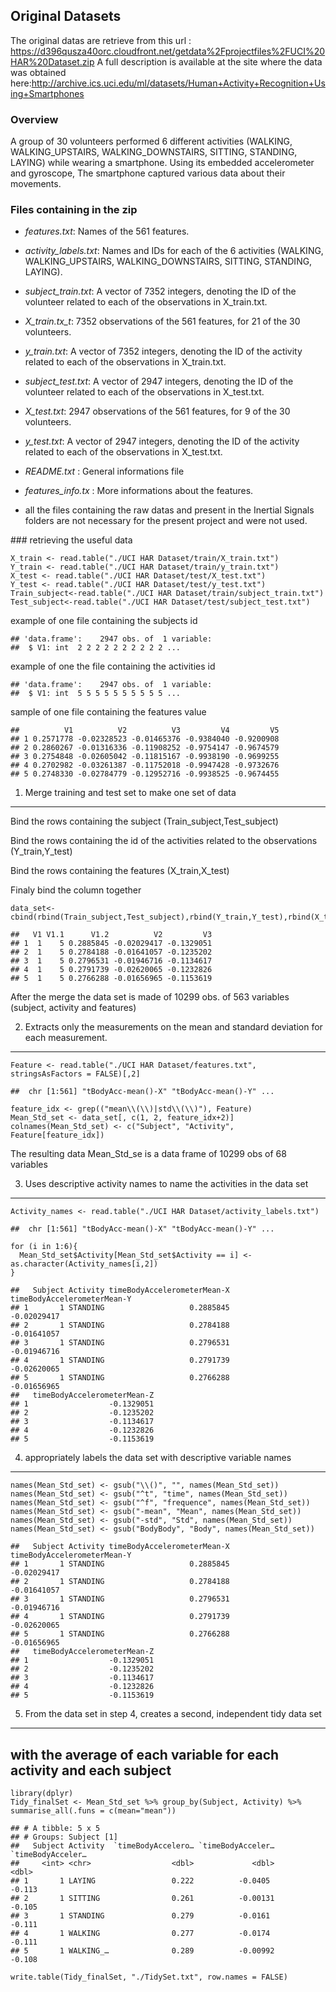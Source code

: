 Original Datasets
-----------------

The original datas are retrieve from this url :
<https://d396qusza40orc.cloudfront.net/getdata%2Fprojectfiles%2FUCI%20HAR%20Dataset.zip>
A full description is available at the site where the data was obtained
here:<http://archive.ics.uci.edu/ml/datasets/Human+Activity+Recognition+Using+Smartphones>

### Overview

A group of 30 volunteers performed 6 different activities (WALKING,
WALKING\_UPSTAIRS, WALKING\_DOWNSTAIRS, SITTING, STANDING, LAYING) while
wearing a smartphone. Using its embedded accelerometer and gyroscope,
The smartphone captured various data about their movements.

### Files containing in the zip

-   *features.txt*: Names of the 561 features.
-   *activity\_labels.txt*: Names and IDs for each of the 6 activities
    (WALKING, WALKING\_UPSTAIRS, WALKING\_DOWNSTAIRS, SITTING, STANDING,
    LAYING).
-   *subject\_train.txt*: A vector of 7352 integers, denoting the ID of
    the volunteer related to each of the observations in X\_train.txt.
-   *X\_train.tx\_t*: 7352 observations of the 561 features, for 21 of
    the 30 volunteers.
-   *y\_train.txt*: A vector of 7352 integers, denoting the ID of the
    activity related to each of the observations in X\_train.txt.
-   *subject\_test.txt*: A vector of 2947 integers, denoting the ID of
    the volunteer related to each of the observations in X\_test.txt.
-   *X\_test.txt*: 2947 observations of the 561 features, for 9 of the
    30 volunteers.
-   *y\_test.txt*: A vector of 2947 integers, denoting the ID of the
    activity related to each of the observations in X\_test.txt.

-   *README.txt* : General informations file
-   *features\_info.tx* : More informations about the features.

-   all the files containing the raw datas and present in the Inertial
    Signals folders are not necessary for the present project and were
    not used.

\#\#\# retrieving the useful data

    X_train <- read.table("./UCI HAR Dataset/train/X_train.txt")
    Y_train <- read.table("./UCI HAR Dataset/train/y_train.txt")
    X_test <- read.table("./UCI HAR Dataset/test/X_test.txt")
    Y_test <- read.table("./UCI HAR Dataset/test/y_test.txt")
    Train_subject<-read.table("./UCI HAR Dataset/train/subject_train.txt")
    Test_subject<-read.table("./UCI HAR Dataset/test/subject_test.txt")

example of one file containing the subjects id

    ## 'data.frame':    2947 obs. of  1 variable:
    ##  $ V1: int  2 2 2 2 2 2 2 2 2 2 ...

example of one the file containing the activities id

    ## 'data.frame':    2947 obs. of  1 variable:
    ##  $ V1: int  5 5 5 5 5 5 5 5 5 5 ...

sample of one file containing the features value

    ##          V1          V2          V3         V4         V5
    ## 1 0.2571778 -0.02328523 -0.01465376 -0.9384040 -0.9200908
    ## 2 0.2860267 -0.01316336 -0.11908252 -0.9754147 -0.9674579
    ## 3 0.2754848 -0.02605042 -0.11815167 -0.9938190 -0.9699255
    ## 4 0.2702982 -0.03261387 -0.11752018 -0.9947428 -0.9732676
    ## 5 0.2748330 -0.02784779 -0.12952716 -0.9938525 -0.9674455

1) Merge training and test set to make one set of data
------------------------------------------------------

Bind the rows containing the subject (Train\_subject,Test\_subject)

Bind the rows containing the id of the activities related to the
observations (Y\_train,Y\_test)

Bind the rows containing the features (X\_train,X\_test)

Finaly bind the column together

    data_set<-cbind(rbind(Train_subject,Test_subject),rbind(Y_train,Y_test),rbind(X_train,X_test))

    ##   V1 V1.1      V1.2          V2         V3
    ## 1  1    5 0.2885845 -0.02029417 -0.1329051
    ## 2  1    5 0.2784188 -0.01641057 -0.1235202
    ## 3  1    5 0.2796531 -0.01946716 -0.1134617
    ## 4  1    5 0.2791739 -0.02620065 -0.1232826
    ## 5  1    5 0.2766288 -0.01656965 -0.1153619

After the merge the data set is made of 10299 obs. of 563 variables
(subject, activity and features)

2) Extracts only the measurements on the mean and standard deviation for each measurement.
------------------------------------------------------------------------------------------

    Feature <- read.table("./UCI HAR Dataset/features.txt", stringsAsFactors = FALSE)[,2]

    ##  chr [1:561] "tBodyAcc-mean()-X" "tBodyAcc-mean()-Y" ...

    feature_idx <- grep(("mean\\(\\)|std\\(\\)"), Feature)
    Mean_Std_set <- data_set[, c(1, 2, feature_idx+2)]
    colnames(Mean_Std_set) <- c("Subject", "Activity", Feature[feature_idx])

The resulting data Mean\_Std\_se is a data frame of 10299 obs of 68
variables

3) Uses descriptive activity names to name the activities in the data set
-------------------------------------------------------------------------

    Activity_names <- read.table("./UCI HAR Dataset/activity_labels.txt")

    ##  chr [1:561] "tBodyAcc-mean()-X" "tBodyAcc-mean()-Y" ...

    for (i in 1:6){
      Mean_Std_set$Activity[Mean_Std_set$Activity == i] <- as.character(Activity_names[i,2])
    }

    ##   Subject Activity timeBodyAccelerometerMean-X timeBodyAccelerometerMean-Y
    ## 1       1 STANDING                   0.2885845                 -0.02029417
    ## 2       1 STANDING                   0.2784188                 -0.01641057
    ## 3       1 STANDING                   0.2796531                 -0.01946716
    ## 4       1 STANDING                   0.2791739                 -0.02620065
    ## 5       1 STANDING                   0.2766288                 -0.01656965
    ##   timeBodyAccelerometerMean-Z
    ## 1                  -0.1329051
    ## 2                  -0.1235202
    ## 3                  -0.1134617
    ## 4                  -0.1232826
    ## 5                  -0.1153619

4) appropriately labels the data set with descriptive variable names
--------------------------------------------------------------------

    names(Mean_Std_set) <- gsub("\\()", "", names(Mean_Std_set))
    names(Mean_Std_set) <- gsub("^t", "time", names(Mean_Std_set))
    names(Mean_Std_set) <- gsub("^f", "frequence", names(Mean_Std_set))
    names(Mean_Std_set) <- gsub("-mean", "Mean", names(Mean_Std_set))
    names(Mean_Std_set) <- gsub("-std", "Std", names(Mean_Std_set))
    names(Mean_Std_set) <- gsub("BodyBody", "Body", names(Mean_Std_set))

    ##   Subject Activity timeBodyAccelerometerMean-X timeBodyAccelerometerMean-Y
    ## 1       1 STANDING                   0.2885845                 -0.02029417
    ## 2       1 STANDING                   0.2784188                 -0.01641057
    ## 3       1 STANDING                   0.2796531                 -0.01946716
    ## 4       1 STANDING                   0.2791739                 -0.02620065
    ## 5       1 STANDING                   0.2766288                 -0.01656965
    ##   timeBodyAccelerometerMean-Z
    ## 1                  -0.1329051
    ## 2                  -0.1235202
    ## 3                  -0.1134617
    ## 4                  -0.1232826
    ## 5                  -0.1153619

5) From the data set in step 4, creates a second, independent tidy data set
---------------------------------------------------------------------------

with the average of each variable for each activity and each subject
--------------------------------------------------------------------

    library(dplyr)
    Tidy_finalSet <- Mean_Std_set %>% group_by(Subject, Activity) %>% summarise_all(.funs = c(mean="mean"))

    ## # A tibble: 5 x 5
    ## # Groups: Subject [1]
    ##   Subject Activity  `timeBodyAccelero… `timeBodyAcceler… `timeBodyAcceler…
    ##     <int> <chr>                  <dbl>             <dbl>             <dbl>
    ## 1       1 LAYING                 0.222          -0.0405             -0.113
    ## 2       1 SITTING                0.261          -0.00131            -0.105
    ## 3       1 STANDING               0.279          -0.0161             -0.111
    ## 4       1 WALKING                0.277          -0.0174             -0.111
    ## 5       1 WALKING_…              0.289          -0.00992            -0.108

    write.table(Tidy_finalSet, "./TidySet.txt", row.names = FALSE)
